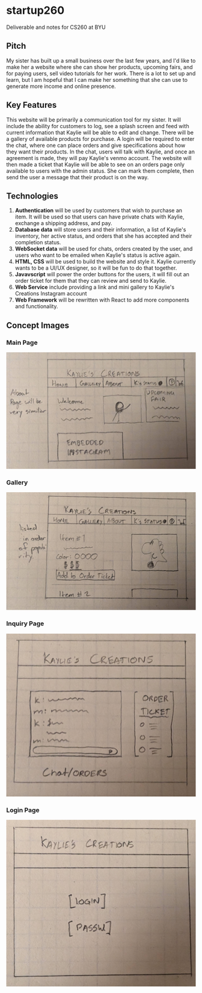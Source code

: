 # startup260
Deliverable and notes for CS260 at BYU
## Pitch
My sister has built up a small business over the last few years, and I'd like to make her a website where she can show her products, upcoming fairs, and for paying users, sell video tutorials for her work.
There is a lot to set up and learn, but I am hopeful that I can make her something that she can use to generate more income and online presence.

## Key Features
This website will be primarily a communication tool for my sister. It will include the ability for customers to log, see a splash screen and feed with current information that Kaylie will be able to edit and change. There will be a gallery of available products for purchase. A login will be required to enter the chat, where one can place orders and give specifications about how they want their products. In the chat, users will talk with Kaylie, and once an agreement is made, they will pay Kaylie's venmo account. The website will then made a ticket that Kaylie will be able to see on an orders page only available to users with the admin status. She can mark them complete, then send the user a message that their product is on the way. 

## Technologies
1. **Authentication** will be used by customers that wish to purchase an item. It will be used so that users can have private chats with Kaylie, exchange a shipping address, and pay. 
2. **Database data** will store users and their information, a list of Kaylie's inventory, her active status, and orders that she has accepted and their completion status.
3. **WebSocket data** will be used for chats, orders created by the user, and users who want to be emailed when Kaylie's status is active again.
4. **HTML, CSS** will be used to build the website and style it. Kaylie currently wants to be a UI/UX designer, so it will be fun to do that together.
5. **Javavscript** will power the order buttons for the users, it will fill out an order ticket for them that they can review and send to Kaylie.
6. **Web Service** include providing a link and mini gallery to Kaylie's Creations Instagram account
7. **Web Framework** will be rewritten with React to add more components and functionality.

## Concept Images
### Main Page
![Screenshot of a mainpage](https://github.com/DallinJacksonE/startup260/blob/main/docs/pics/homepage.jpg)

### Gallery
![Concept Drawing of the gallery](https://github.com/DallinJacksonE/startup260/blob/main/docs/pics/gallery.jpg)

### Inquiry Page
![Concept Drawing of the inquiry page, where conversations and orders are had](https://github.com/DallinJacksonE/startup260/blob/main/docs/pics/orderchat.jpg)

### Login Page
![Concept Drawing of the login page](https://github.com/DallinJacksonE/startup260/blob/main/docs/pics/login.jpg)


